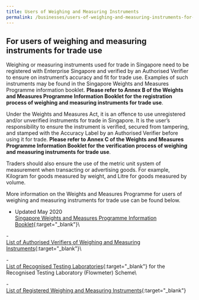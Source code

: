 ```yaml
---
title: Users of Weighing and Measuring Instruments
permalink: /businesses/users-of-weighing-and-measuring-instruments-for-trade-use
---
```

## For users of weighing and measuring instruments for trade use

Weighing or measuring instruments used for trade in Singapore need to be registered with Enterprise Singapore and verified by an Authorised Verifier to ensure on instrument’s accuracy and fit for trade use. Examples of such instruments may be found in the Singapore Weights and Measures Programme information booklet. **Please refer to Annex B of the Weights and Measures Programme Information Booklet for the registration process of weighing and measuring instruments for trade use**.

Under the Weights and Measures Act, it is an offence to use unregistered and/or unverified instruments for trade in Singapore. It is the user’s responsibility to ensure the instrument is verified, secured from tampering, and stamped with the Accuracy Label by an Authorised Verifier before using it for trade. **Please refer to Annex C of the Weights and Measures Programme Information Booklet for the verification process of weighing and measuring instruments for trade use**.

Traders should also ensure the use of the metric unit system of measurement when transacting or advertising goods. For example, Kilogram for goods measured by weight, and Litre for goods measured by volume.

More information on the Weights and Measures Programme for users of weighing and measuring instruments for trade use can be found below.

- Updated May 2020 <br>
[Singapore Weights and Measures Programme Information Booklet](/files/businesses/wmo_info_booklet.pdf){:target="_blank"}\

-<br>
[List of Authorised Verifiers of Weighing and Measuring Instruments](/files/businesses/authorised-verifiers-list.pdf){:target="_blank"}\

-<br>
[List of Recognised Testing Laboratories](/files/businesses/list_of_rtl.pdf){:target="_blank"} for the Recognised Testing Laboratory (Flowmeter) Scheme\

-<br>
[List of Registered Weighing and Measuring Instruments](https://cpsa.enterprisesg.gov.sg/totalagility/forms/custom/publicsite/login.html){:target="_blank"}
